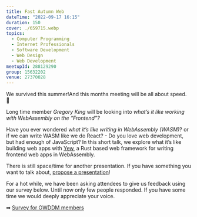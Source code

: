 ```yaml
---
title: Fast Autumn Web
dateTime: "2022-09-17 16:15"
duration: 150
cover: ./659715.webp
topics:
  - Computer Programming
  - Internet Professionals
  - Software Development
  - Web Design
  - Web Development
meetupId: 288129290
group: 15632202
venue: 27370028
---
```


We survived this summer!And this months meeting will be all about speed. 🚀

Long time member _Gregory King_ will be looking into _what’s it like working with WebAssembly on the “Frontend”?_

Have you ever wondered _what it’s like writing in WebAssembly (WASM)_? or if we can write WASM like we do React? - Do you love web development, but had enough of JavaScript? In this short talk, we explore what it’s like building web apps with [Yew](https://yew.rs), a Rust based web framework for writing frontend web apps in WebAssembly.

There is still space/time for another presentation. If you have something you want to talk about, [propose a presentation](https://forms.gle/umcRKdEy9SekLQL68)!

For a hot while, we have been asking attendees to give us feedback using our survey below. Until now only few people responded. If you have some time we would deeply appreciate your voice.

➡︎ [Survey for OWDDM members](https://docs.google.com/forms/d/e/1FAIpQLSfzo6DecghqIfir5O-2eiuQXPf81j97XcOCVEr6eJgUSEGeMw/viewform)
